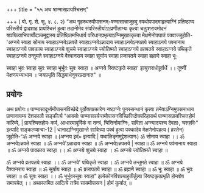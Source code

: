 +++
title = "५५ अथ षाण्मासप्रायश्चित्तम्"

+++
( बो. गृ. शे. सू. ४. ८. २) “अथ गृहस्थस्यौपासनम्-षण्मासान्नाजुहवु रयथोपपादमाहृत्याग्निं प्रतिष्ठाप्य परिस्तीर्य द्वादशाह प्रायश्चित्तं हुत्वा तदानीमेव संपरिस्तीर्याऽऽप्रणीताभ्यः कृत्वा चतुःशरावमोदनं श्रपयित्वाभिघार्योदञ्चमुद्वास्य प्रतिष्ठितमभिधार्य परिधानप्रभृत्याऽग्निमुखात्कृत्वा मेक्षणेनोपघातं पक्वाज्जुहोति-'अग्नये स्वाहा सोमाय स्वाहाऽग्नयेऽन्नवते स्वाहाऽग्नयेऽन्नादाय स्वाहाऽनयेऽनपतये स्वाहाऽनये पवमानाय स्वाहाऽग्नये पावकाय स्वाहाऽग्नये शुचये स्वाहाऽग्नये ज्योतिष्मते स्वाहाऽग्नये व्रतपतये स्वाहाऽग्नये पथिकृते स्वाहाऽग्नये तन्तुमते स्वाहाऽग्नये  वैश्वानराय स्वाहा सूर्याय स्वाहा प्रजापतये स्वाहा ब्रह्मणे स्वाहा भूः


स्वाहा भुवः स्वाहा सुवः स्वाहा भूर्भुवः सुवः स्वाहा ॥ अग्नये स्विष्टकृते स्वाहा' इत्युत्तरार्धपूर्वार्धे ।। तूष्णीं मेक्षणमभ्याधाय । जयप्रभृति सिद्धमाधेनुवरप्रदानात" ॥
## प्रयोगः
अथ प्रयोगः॥ पाण्मासादूर्ध्वमौपासनविच्छेदे पूर्वोक्तप्रकारेण नष्टाग्नेः पुनस्सन्धानं कृत्वा तमेवाऽग्निमुपसमाधाय प्राणानायम्य देशकालौ सङ्कीर्त्य "आवयोः पाण्मासपर्यन्तमौपासनविच्छित्तिदोषपरिहारार्थ पाण्मासप्रायश्चित्तहोमं करिष्ये, | प्रायश्चित्तहोमः कर्म, आधारमापूर्विकं वा तन्त्रं, चित्तिर्नामाग्निः, सविता अग्न्यादयश्च देवताः, चरुहविः” इत्यादि सङ्कल्प्यान्वा-12 | धानाद्यग्निमुखान्ते सावित्र्या पक्वं हुत्वा पक्कादेव मेक्षणेनोपहत्य ( हस्तेन) जुहोति-“ॐ अग्नये स्वाहा ॥ (अग्नय इदं० इत्यादि | यथालिङ्गमुद्देशत्यागः) ॐ सोमाय स्वाहा ।। ॐ अग्नयेऽन्नवते स्वाहा ॥ ॐ अग्नये'ऽन्नादाय स्वाहा ॥ ॐ अग्नयेऽन्नपतये | स्वाहा॥ ॐ अग्नये पव॑मानाय स्वाहा ॥ ॐ अग्नये पावकाय स्वाहा ।। ॐ अग्नये शुचये स्वाहा । ॐ अग्नये ज्योतिष्मते स्वाहा ॥

ॐ अग्नये व्रतपतये स्वाहा ।। ॐ अग्नये' पथिकृते स्वाहा । ॐ अग्नये तन्तुमते स्वाहा ॥ ॐ अग्नये वैश्वानराय स्वाहा ॥ ॐ सूर्याय स्वाहा ॥ ॐ प्रजापतये स्वाहा ॥ ॐ ब्रह्मणे स्वाहा ॥ ॐ भूः स्वाहा ॥ ॐ भुवः स्वाहा ॥ ॐ सुवः स्वाहा ।। ॐ भूर्भुवस्सुवः स्वाहा” इत्येकोनविंशत्याहुतीर्तुत्वा स्विष्टकृत्प्रभृति होमशेष समापयेत् ।। अथास्तमित आदित्ये तत्रैव सायमौपासन | होमं कुर्यात् ॥